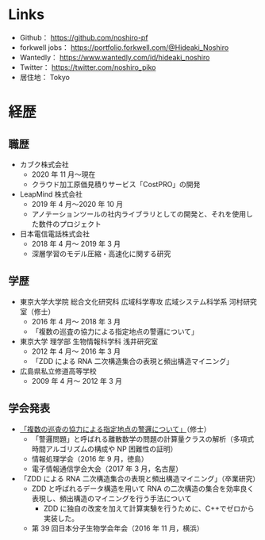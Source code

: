 # Links

-   Github： https://github.com/noshiro-pf
-   forkwell jobs： https://portfolio.forkwell.com/@Hideaki_Noshiro
-   Wantedly： https://www.wantedly.com/id/hideaki_noshiro
-   Twitter： https://twitter.com/noshiro_piko
-   居住地： Tokyo

# 経歴

## 職歴

-   カブク株式会社
    -   2020 年 11 月～現在
    -   クラウド加工原価見積りサービス「CostPRO」の開発
-   LeapMind 株式会社
    -   2019 年 4 月〜2020 年 10 月
    -   アノテーションツールの社内ライブラリとしての開発と、それを使用した数件のプロジェクト
-   日本電信電話株式会社
    -   2018 年 4 月～ 2019 年 3 月
    -   深層学習のモデル圧縮・高速化に関する研究

## 学歴

-   東京大学大学院 総合文化研究科 広域科学専攻 広域システム科学系 河村研究室（修士）
    -   2016 年 4 月～ 2018 年 3 月
    -   「複数の巡査の協力による指定地点の警邏について」
-   東京大学 理学部 生物情報科学科 浅井研究室
    -   2012 年 4 月～ 2016 年 3 月
    -   「ZDD による RNA 二次構造集合の表現と頻出構造マイニング」
-   広島県私立修道高等学校
    -   2009 年 4 月～ 2012 年 3 月

## 学会発表

-   [「複数の巡査の協力による指定地点の警邏について」](https://jglobal.jst.go.jp/detail?JGLOBAL_ID=201602274789933209)（修士）
    -   「警邏問題」と呼ばれる離散数学の問題の計算量クラスの解析（多項式時間アルゴリズムの構成や NP 困難性の証明）
    -   情報処理学会（2016 年 9 月，徳島）
    -   電子情報通信学会大会（2017 年 3 月，名古屋）
-   「ZDD による RNA 二次構造集合の表現と頻出構造マイニング」（卒業研究）
    -   ZDD と呼ばれるデータ構造を用いて RNA の二次構造の集合を効率良く表現し、頻出構造のマイニングを行う手法について
        -   ZDD に独自の改変を加えて計算実験を行うために、C++でゼロから実装した。
    -   第 39 回日本分子生物学会年会（2016 年 11 月，横浜）
